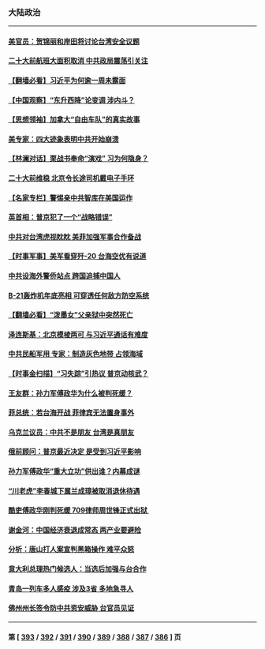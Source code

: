### 大陆政治
---
#### [美官员：贺锦丽和岸田将讨论台湾安全议题](../../pages/ncid277/n13832844.md) 
#### [二十大前航班大面积取消 中共政局震荡引关注](../../pages/ncid277/n13832753.md) 
#### [【翻墙必看】习近平为何逾一周未露面](../../pages/ncid277/n13832680.md) 
#### [【中国观察】“东升西降”论变调 涉内斗？](../../pages/ncid277/n13832468.md) 
#### [【思想领袖】加拿大“自由车队”的真实故事](../../pages/ncid277/n13816427.md) 
#### [美专家：四大迹象表明中共开始崩溃](../../pages/ncid277/n13832549.md) 
#### [【林澜对话】栗战书奉命“演戏” 习为何隐身？](../../pages/ncid277/n13832484.md) 
#### [二十大前维稳 北京令长途司机戴电子手环](../../pages/ncid277/n13832464.md) 
#### [【名家专栏】警惕亲中共智库在美国运作](../../pages/ncid277/n13832414.md) 
#### [英首相：普京犯了一个“战略错误”](../../pages/ncid277/n13832466.md) 
#### [中共对台湾虎视眈眈 美菲加强军事合作备战](../../pages/ncid277/n13832254.md) 
#### [【时事军事】美军看穿歼-20 台海空优有说道](../../pages/ncid277/n13832230.md) 
#### [中共设海外警侨站点 跨国追捕中国人](../../pages/ncid277/n13831540.md) 
#### [B-21轰炸机年底亮相 可穿透任何敌方防空系统](../../pages/ncid277/n13830029.md) 
#### [【翻墙必看】“泼墨女”父亲狱中突然死亡](../../pages/ncid277/n13832283.md) 
#### [泽连斯基：北京模棱两可 与习近平通话有难度](../../pages/ncid277/n13832192.md) 
#### [中共民船军用 专家：制造灰色地带 占领海域](../../pages/ncid277/n13832114.md) 
#### [【时事金扫描】“习失踪”引热议 普京动核武？](../../pages/ncid277/n13832116.md) 
#### [王友群：孙力军傅政华为什么被判死缓？](../../pages/ncid277/n13832108.md) 
#### [菲总统：若台海开战 菲律宾无法置身事外](../../pages/ncid277/n13832077.md) 
#### [乌克兰议员：中共不是朋友 台湾是真朋友](../../pages/ncid277/n13832039.md) 
#### [俄前顾问：普京最近决定 是受到习近平影响](../../pages/ncid277/n13832024.md) 
#### [孙力军傅政华“重大立功”供出谁？内幕成谜](../../pages/ncid277/n13831817.md) 
#### [“川老虎”李春城下属兰成璋被取消退休待遇](../../pages/ncid277/n13831914.md) 
#### [酷吏傅政华刚判死缓 709律师周世锋正式出狱 ](../../pages/ncid277/n13831911.md) 
#### [谢金河：中国经济衰退成常态 两产业要避险](../../pages/ncid277/n13831239.md) 
#### [分析：唐山打人案宣判黑箱操作 难平众怒](../../pages/ncid277/n13831867.md) 
#### [意大利总理热门候选人：当选后加强与台合作](../../pages/ncid277/n13831782.md) 
#### [青岛一列车多人感疫 涉及3省 多地急寻人](../../pages/ncid277/n13831819.md) 
#### [佛州州长签令防中共资安威胁 台官员见证](../../pages/ncid277/n13831698.md) 

---
#### 第 [ [393](./393.md) / [392](./392.md) / [391](./391.md) / [390](./390.md) / [389](./389.md) / [388](./388.md) / [387](./387.md) / [386](./386.md) ] 页
